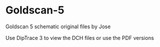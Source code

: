 # Goldscan-5
Goldscan 5 schematic 
original files by Jose

Use DipTrace 3 to view the DCH files or use the PDF versions
